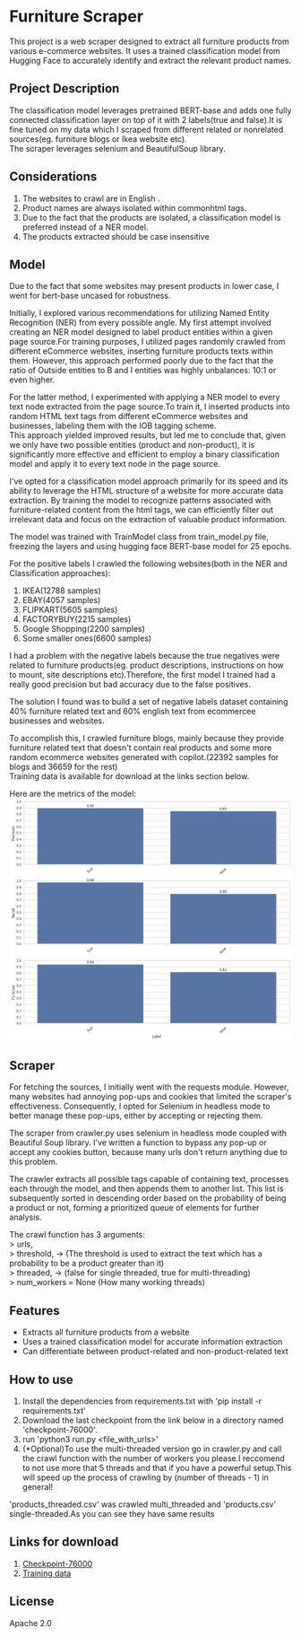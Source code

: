 # Furniture Scraper

This project is a web scraper designed to extract all furniture products from various e-commerce websites. It uses a trained classification model from Hugging Face to accurately identify and extract the relevant product names.  

## Project Description

The classification model leverages pretrained BERT-base and adds one fully connected classification layer on top of it with 2 labels(true and false).It is fine tuned on my data which I scraped from different related or nonrelated sources(eg. furniture blogs or Ikea website etc).  
The scraper leverages selenium and BeautifulSoup library.


## Considerations
1. The websites to crawl are in English .
2. Product names are always isolated within commonhtml tags.
3. Due to the fact that the products are isolated, a classification model is preferred instead of a NER model.
4. The products extracted should be case insensitive

## Model 
Due to the fact that some websites may present products in lower case, I went for bert-base uncased for robustness.

Initially, I explored various recommendations for utilizing Named Entity Recognition (NER) from every possible angle. My first attempt involved creating an NER model designed to label product entities within a given page source.For training purposes, I utilized pages randomly crawled from different eCommerce websites, inserting furniture products texts within them. However, this approach performed poorly due to the fact that the ratio of Outside entities to B and I entities was highly unbalances: 10:1 or even higher.

For the latter method, I experimented with applying a NER model to every text node extracted from the page source.To train it, I inserted products into random HTML text tags from different eCommerce websites and businesses, labeling them with the IOB tagging scheme.  
This approach yielded improved results, but led me to conclude that, given we only have two possible entities (product and non-product), it is significantly more effective and efficient to employ a binary classification model and apply it to every text node in the page source.  

I've opted for a classification model approach primarily for its speed and its ability to leverage the HTML structure of a website for more accurate data extraction. By training the model to recognize patterns associated with furniture-related content from the html tags, we can efficiently filter out irrelevant data and focus on the extraction of valuable product information.  

The model was trained with TrainModel class from train_model.py file, freezing the layers and using hugging face BERT-base model for 25 epochs. 

For the positive labels I crawled the following websites(both in the NER and Classification approaches):  
1. IKEA(12788 samples)  
2. EBAY(4057 samples)  
3. FLIPKART(5605 samples)  
4. FACTORYBUY(2215 samples)  
5. Google Shopping(2200 samples)  
6. Some smaller ones(6600 samples)  

I had a problem with the negative labels because the true negatives were related to furniture products(eg. product descriptions, instructions on how to mount, site descriptions etc).Therefore, the first model I trained had a really good precision but bad accuracy due to the false positives.    

The solution I found was to build a set of negative labels dataset containing 40% furniture related text and 60% english text from ecommercee businesses and websites.

To accomplish this, I crawled furniture blogs, mainly because they provide furniture related text that doesn't contain real products and some more random ecommerce websites generated with copilot.(22392 samples for blogs and 36659 for the rest)   
Training data is available for download at the links section below.

Here are the metrics of the model:  
![Metrics](metrics.png "Model metrics")

## Scraper
For fetching the sources, I initially went with the requests module. However, many websites had annoying pop-ups and cookies that limited the scraper's effectiveness. Consequently, I opted for Selenium in headless mode to better manage these pop-ups, either by accepting or rejecting them.

The scraper from crawler.py uses selenium in headless mode coupled with Beautiful Soup library.	I've written a function to bypass any pop-up or accept any cookies button, because many urls don't return anything due to this problem.  


The crawler extracts all possible tags capable of containing text, processes each through the model, and then appends them to another list. This list is subsequently sorted in descending order based on the probability of being a product or not, forming a prioritized queue of elements for further analysis.

The crawl function has 3 arguments:  
    > urls,  
	> threshold, -> (The threshold is used to extract the text which has a probability to be a product greater than it)  
	> threaded, -> (false for single threaded, true for multi-threading)  
	> num_workers = None (How many working threads)  

## Features

- Extracts all furniture products from a website  
- Uses a trained classification model for accurate information extraction  
- Can differentiate between product-related and non-product-related text  

## How to use
1. Install the dependencies from requirements.txt with 'pip install -r requirements.txt' 
2. Download the last checkpoint from the link below in a directory named 'checkpoint-76000'.  
3. run 'python3 run.py <file_with_urls>' 
4. (*Optional)To use the multi-threaded version go in crawler.py and call the crawl function with the number of workers you please.I reccomend to not use more that 5 threads and that if you have a powerful setup.This will speed up the process of crawling by (number of threads - 1) in general!    

'products_threaded.csv' was crawled multi_threaded and 'products.csv' single-threaded.As you can see they have same results

## Links for download

1. [Checkpoint-76000](https://www.dropbox.com/scl/fi/k7pcm3nab3thwf7w2jzef/checkpoint-76000.zip?rlkey=pm4h7jf52kusx67pf71cls38n&dl=0)
2. [Training data](https://www.dropbox.com/scl/fi/xdexlxgd3sx88k11692rj/training_data.zip?rlkey=e5b2mldouftl5kflk1zacuj9l&dl=0)


## License
Apache 2.0

